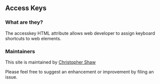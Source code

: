## Access Keys

### What are they?

The accesskey HTML attribute allows web developer to assign keyboard shortcuts to web elements.

### Maintainers

This site is maintained by [Christopher Shaw](https://github.com/v9Chris)
  
Please feel free to suggest an enhancement or improvement by filing an issue.
